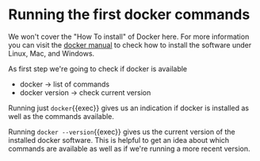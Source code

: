 # Running the first docker commands

We won't cover the "How To install" of Docker here. For more information you can visit the 
[docker manual](https://docs.docker.com/engine/install/) to check how to install the software under
Linux, Mac, and Windows.

As first step we're going to check if docker is available
* docker &rarr; list of commands
* docker version &rarr; check current version

Running just `docker`{{exec}} gives us an indication if docker is installed as well as the commands available. 

Running `docker --version`{{exec}} gives us the current version of the installed docker software.
This is helpful to get an idea about which commands are available as well as if we're running a more recent version.